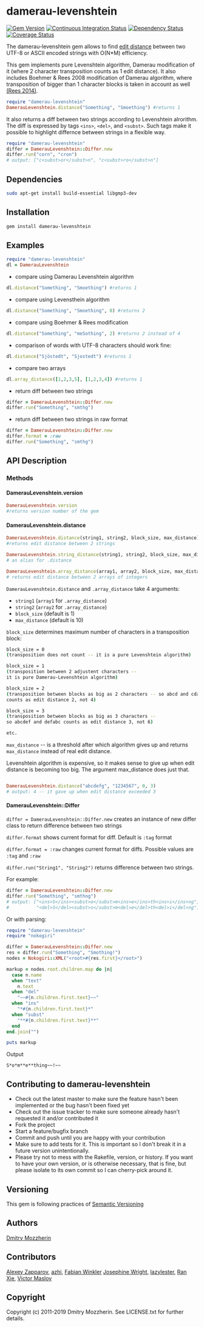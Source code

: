 # damerau-levenshtein #

[![Gem Version][gem_svg]][gem]
[![Continuous Integration Status][ci_svg]][ci]
[![Dependency Status][dep_svg]][dep]
[![Coverage Status][cov_svg]][cov]

The damerau-levenshtein gem allows to find [edit distance][ed] between two
UTF-8 or ASCII encoded strings with O(N\*M) efficiency.

This gem implements pure Levenshtein algorithm, Damerau modification of it
(where 2 character transposition counts as 1 edit distance). It also includes
Boehmer & Rees 2008 modification of Damerau algorithm, where transposition
of bigger than 1 character blocks is taken in account as well
[(Rees 2014)][rees2014].

```ruby
require "damerau-levenshtein"
DamerauLevenshtein.distance("Something", "Smoething") #returns 1
```
It also returns a diff between two strings according to Levenshtein alrorithm.
The diff is expressed by tags `<ins>`, `<del>`, and `<subst>`. Such tags make
it possible to highlight differnce between strings in a flexible way.

```ruby
require "damerau-levenshtein"
differ = DamerauLevenshtein::Differ.new
differ.run("corn", "cron")
# output: ["c<subst>or</subst>n", "c<subst>ro</subst>n"]
```

## Dependencies

```bash
sudo apt-get install build-essential libgmp3-dev
```

## Installation

```bash
gem install damerau-levenshtein
```

## Examples

```ruby
require "damerau-levenshtein"
dl = DamerauLevenshtein
```

* compare using Damerau Levenshtein algorithm

```ruby
dl.distance("Something", "Smoething") #returns 1
```

* compare using Levensthein algorithm

```ruby
dl.distance("Something", "Smoething", 0) #returns 2
```

* compare using Boehmer & Rees modification

```ruby
dl.distance("Something", "meSothing", 2) #returns 2 instead of 4
```

* comparison of words with UTF-8 characters should work fine:

```ruby
dl.distance("Sjöstedt", "Sjostedt") #returns 1
```

* compare two arrays

```ruby
dl.array_distance([1,2,3,5], [1,2,3,4]) #returns 1
```

* return diff between two strings

```ruby
differ = DamerauLevenshtein::Differ.new
differ.run("Something", "smthg")
```

* return diff between two strings in raw format

```ruby
differ = DamerauLevenshtein::Differ.new
differ.format = :raw
differ.run("Something", "smthg")
```

## API Description

### Methods

#### DamerauLevenshtein.version

```ruby
DamerauLevenshtein.version
#returns version number of the gem
```

#### DamerauLevenshtein.distance

```ruby
DamerauLevenshtein.distance(string1, string2, block_size, max_distance)
#returns edit distance between 2 strings

DamerauLevenshtein.string_distance(string1, string2, block_size, max_distance)
# an alias for .distance

DamerauLevenshtein.array_distance(array1, array2, block_size, max_distance)
# returns edit distance between 2 arrays of integers
```

`DamerauLevenshtein.distance` and `.array_distance` take 4 arguments:

* `string1` (`array1` for `.array_distance`)
* `string2` (`array2` for `.array_distance`)
* `block_size` (default is 1)
* `max_distance` (default is 10)

`block_size` determines maximum number of characters in a transposition block:

```bash
block_size = 0
(transposition does not count -- it is a pure Levenshtein algorithm)

block_size = 1
(transposition between 2 adjustent characters --
it is pure Damerau-Levenshtein algorithm)

block_size = 2
(transposition between blocks as big as 2 characters -- so abcd and cdab
counts as edit distance 2, not 4)

block_size = 3
(transposition between blocks as big as 3 characters --
so abcdef and defabc counts as edit distance 3, not 6)

etc.
```

`max_distance` -- is a threshold after which algorithm gives up and
returns `max_distance` instead of real edit distance.

Levenshtein algorithm is expensive, so it makes sense to give up when edit
distance is becoming too big. The argument max_distance does just that.

```ruby

DamerauLevenshtein.distance("abcdefg", "1234567", 0, 3)
# output: 4 -- it gave up when edit distance exceeded 3

```

#### DamerauLevenshtein::Differ

`differ = DamerauLevenshtein::Differ.new` creates an instance of new differ
class to return difference between two strings

`differ.format` shows current format for diff. Default is `:tag` format

`differ.format = :raw` changes current format for diffs. Possible values
are `:tag` and `:raw`

`differ.run("String1", "String2")` returns difference between two strings.

For example:

```ruby
differ = DamerauLevenshtein::Differ.new
differ.run("Something", "smthng")
# output: ["<ins>S</ins><subst>o</subst>m<ins>e</ins>th<ins>i</ins>ng",
#          "<del>S</del><subst>s</subst>m<del>e</del>th<del>i</del>ng"]

```

Or with parsing:

```ruby
require "damerau-levenshtein"
require "nokogiri"

differ = DamerauLevenshtein::Differ.new
res = differ.run("Something", "Smothing!")
nodes = Nokogiri::XML("<root>#{res.first}</root>")

markup = nodes.root.children.map do |n|
  case n.name
  when "text"
    n.text
  when "del"
    "~~#{n.children.first.text}~~"
  when "ins"
    "*#{n.children.first.text}*"
  when "subst"
    "**#{n.children.first.text}**"
  end
end.join("")

puts markup
```

Output
```
S*o*m**e**thing~~!~~
```

## Contributing to damerau-levenshtein

* Check out the latest master to make sure the feature hasn't been
  implemented or the bug hasn't been fixed yet
* Check out the issue tracker to make sure someone already hasn't requested
  it and/or contributed it
* Fork the project
* Start a feature/bugfix branch
* Commit and push until you are happy with your contribution
* Make sure to add tests for it. This is important so I don't break it
  in a future version unintentionally.
* Please try not to mess with the Rakefile, version, or history. If you want
  to have your own version, or is otherwise necessary, that is fine, but please
  isolate to its own commit so I can cherry-pick around it.

## Versioning

This gem is following practices of [Semantic Versioning][semver]

## Authors

[Dmitry Mozzherin][dimus]

## Contributors

[Alexey Zapparov][ixti],
[azhi][azhi],
[Fabian Winkler][wynksaiddestroy]
[Josephine Wright][jozr],
[lazylester][lazylester],
[Ran Xie][skarlit],
[Victor Maslov][Nakilon]

## Copyright

Copyright (c) 2011-2019 Dmitry Mozzherin. See LICENSE.txt for
further details.

[gem_svg]: https://badge.fury.io/rb/damerau-levenshtein.svg
[gem]: http://badge.fury.io/rb/damerau-levenshtein
[ci_svg]: https://secure.travis-ci.org/GlobalNamesArchitecture/damerau-levenshtein.svg
[ci]: http://travis-ci.org/GlobalNamesArchitecture/damerau-levenshtein
[dep_svg]: https://gemnasium.com/GlobalNamesArchitecture/damerau-levenshtein.svg
[dep]: https://gemnasium.com/GlobalNamesArchitecture/damerau-levenshtein
[cov_svg]: https://coveralls.io/repos/GlobalNamesArchitecture/damerau-levenshtein/badge.svg?branch=master
[cov]: https://coveralls.io/r/GlobalNamesArchitecture/damerau-levenshtein?branch=master
[ed]: http://en.wikipedia.org/wiki/Edit_distance
[semver]: http://semver.org/
[dimus]: https://github.com/dimus
[lazylester]: https://github.com/lazylester
[skarlit]: https://github.com/Skarlit
[ixti]: https://github.com/ixti
[azhi]: https://github.com/azhi
[jozr]: https://github.com/jozr
[rees2014]: https://dx.doi.org/10.1371/journal.pone.0107510
[Nakilon]: https://github.com/Nakilon
[wynksaiddestroy]: https://github.com/wynksaiddestroy
